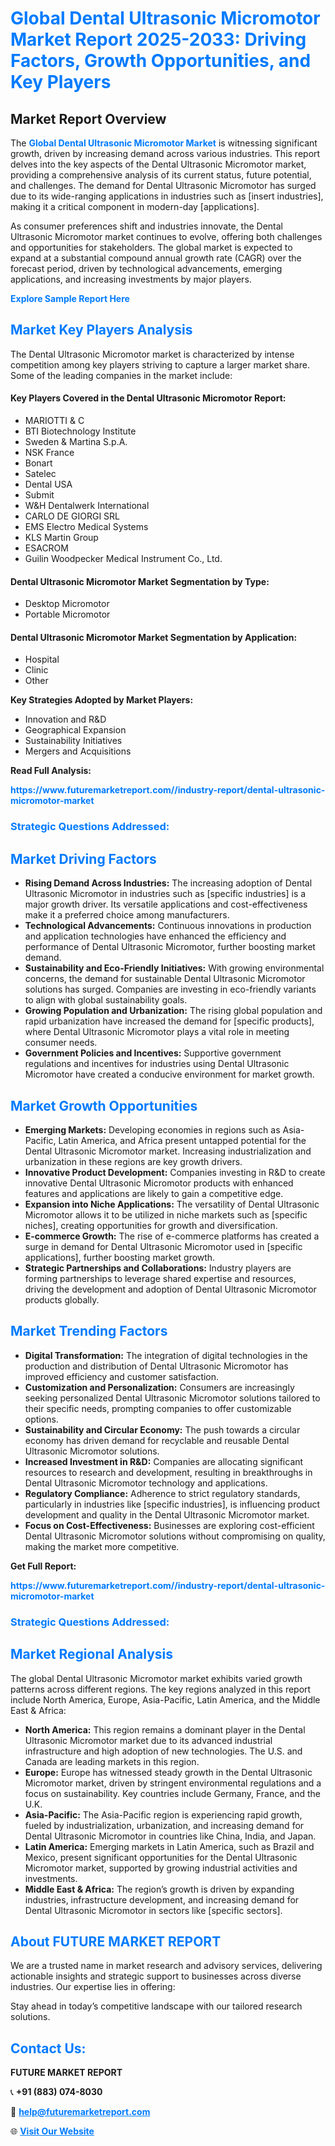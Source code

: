 <h1 style="color: #007BFF;">Global Dental Ultrasonic Micromotor Market Report 2025-2033: Driving Factors, Growth Opportunities, and Key Players</h1>

<section id="overview">
<h2>Market Report Overview</h2>
<p>The <a href="https://www.futuremarketreport.com//industry-report/dental-ultrasonic-micromotor-market" style="color: #007BFF; text-decoration: none;"><strong>Global Dental Ultrasonic Micromotor Market</strong></a> is witnessing significant growth, driven by increasing demand across various industries. This report delves into the key aspects of the Dental Ultrasonic Micromotor market, providing a comprehensive analysis of its current status, future potential, and challenges. The demand for Dental Ultrasonic Micromotor has surged due to its wide-ranging applications in industries such as [insert industries], making it a critical component in modern-day [applications].</p>
<p>As consumer preferences shift and industries innovate, the Dental Ultrasonic Micromotor market continues to evolve, offering both challenges and opportunities for stakeholders. The global market is expected to expand at a substantial compound annual growth rate (CAGR) over the forecast period, driven by technological advancements, emerging applications, and increasing investments by major players.</p>
</section>

<section id="overview">
<p><a href="https://www.futuremarketreport.com//request-sample/reportId=64796" style="color: #007BFF; text-decoration: none;"><strong>Explore Sample Report Here</strong></a></p>
</section>

<section id="key-players">
<h2 style="color: #007BFF;">Market Key Players Analysis</h2>
<p>The Dental Ultrasonic Micromotor market is characterized by intense competition among key players striving to capture a larger market share. Some of the leading companies in the market include:</p>
<h4>Key Players Covered in the Dental Ultrasonic Micromotor Report:</h4>
<ul><li>MARIOTTI &amp; C</li><li>BTI Biotechnology Institute</li><li>Sweden &amp; Martina S.p.A.</li><li>NSK France</li><li>Bonart</li><li>Satelec</li><li>Dental USA</li><li>Submit</li><li>W&amp;H Dentalwerk International</li><li>CARLO DE GIORGI SRL</li><li>EMS Electro Medical Systems</li><li>KLS Martin Group</li><li>ESACROM</li><li>Guilin Woodpecker Medical Instrument Co., Ltd.</li></ul>
<h4>Dental Ultrasonic Micromotor Market Segmentation by Type:</h4>
<ul><li>Desktop Micromotor</li><li>Portable Micromotor</li></ul>

<h4>Dental Ultrasonic Micromotor Market Segmentation by Application:</h4>
<ul><li>Hospital</li><li>Clinic</li><li>Other</li></ul>
<p><strong>Key Strategies Adopted by Market Players:</strong></p>
<ul>
<li>Innovation and R&D</li>
<li>Geographical Expansion</li>
<li>Sustainability Initiatives</li>
<li>Mergers and Acquisitions</li>
</ul>
</section>

<section>
<p><strong>Read Full Analysis: </strong></p><a href="https://www.futuremarketreport.com//industry-report/dental-ultrasonic-micromotor-market" style="color: #007BFF; text-decoration: none;"><strong>https://www.futuremarketreport.com//industry-report/dental-ultrasonic-micromotor-market</strong></a>
<h3 style="color: #007BFF;">Strategic Questions Addressed:</h3>
</section>

<section id="driving-factors">
<h2 style="color: #007BFF;">Market Driving Factors</h2>
<ul>
<li><strong>Rising Demand Across Industries:</strong> The increasing adoption of Dental Ultrasonic Micromotor in industries such as [specific industries] is a major growth driver. Its versatile applications and cost-effectiveness make it a preferred choice among manufacturers.</li>
<li><strong>Technological Advancements:</strong> Continuous innovations in production and application technologies have enhanced the efficiency and performance of Dental Ultrasonic Micromotor, further boosting market demand.</li>
<li><strong>Sustainability and Eco-Friendly Initiatives:</strong> With growing environmental concerns, the demand for sustainable Dental Ultrasonic Micromotor solutions has surged. Companies are investing in eco-friendly variants to align with global sustainability goals.</li>
<li><strong>Growing Population and Urbanization:</strong> The rising global population and rapid urbanization have increased the demand for [specific products], where Dental Ultrasonic Micromotor plays a vital role in meeting consumer needs.</li>
<li><strong>Government Policies and Incentives:</strong> Supportive government regulations and incentives for industries using Dental Ultrasonic Micromotor have created a conducive environment for market growth.</li>
</ul>
</section>

<section id="growth-opportunities">
<h2 style="color: #007BFF;">Market Growth Opportunities</h2>
<ul>
<li><strong>Emerging Markets:</strong> Developing economies in regions such as Asia-Pacific, Latin America, and Africa present untapped potential for the Dental Ultrasonic Micromotor market. Increasing industrialization and urbanization in these regions are key growth drivers.</li>
<li><strong>Innovative Product Development:</strong> Companies investing in R&D to create innovative Dental Ultrasonic Micromotor products with enhanced features and applications are likely to gain a competitive edge.</li>
<li><strong>Expansion into Niche Applications:</strong> The versatility of Dental Ultrasonic Micromotor allows it to be utilized in niche markets such as [specific niches], creating opportunities for growth and diversification.</li>
<li><strong>E-commerce Growth:</strong> The rise of e-commerce platforms has created a surge in demand for Dental Ultrasonic Micromotor used in [specific applications], further boosting market growth.</li>
<li><strong>Strategic Partnerships and Collaborations:</strong> Industry players are forming partnerships to leverage shared expertise and resources, driving the development and adoption of Dental Ultrasonic Micromotor products globally.</li>
</ul>
</section>

<section id="trending-factors">
<h2 style="color: #007BFF;">Market Trending Factors</h2>
<ul>
<li><strong>Digital Transformation:</strong> The integration of digital technologies in the production and distribution of Dental Ultrasonic Micromotor has improved efficiency and customer satisfaction.</li>
<li><strong>Customization and Personalization:</strong> Consumers are increasingly seeking personalized Dental Ultrasonic Micromotor solutions tailored to their specific needs, prompting companies to offer customizable options.</li>
<li><strong>Sustainability and Circular Economy:</strong> The push towards a circular economy has driven demand for recyclable and reusable Dental Ultrasonic Micromotor solutions.</li>
<li><strong>Increased Investment in R&D:</strong> Companies are allocating significant resources to research and development, resulting in breakthroughs in Dental Ultrasonic Micromotor technology and applications.</li>
<li><strong>Regulatory Compliance:</strong> Adherence to strict regulatory standards, particularly in industries like [specific industries], is influencing product development and quality in the Dental Ultrasonic Micromotor market.</li>
<li><strong>Focus on Cost-Effectiveness:</strong> Businesses are exploring cost-efficient Dental Ultrasonic Micromotor solutions without compromising on quality, making the market more competitive.</li>
</ul>
</section>

<section>
<p><strong>Get Full Report: </strong></p><a href="https://www.futuremarketreport.com//industry-report/dental-ultrasonic-micromotor-market" style="color: #007BFF; text-decoration: none;"><strong>https://www.futuremarketreport.com//industry-report/dental-ultrasonic-micromotor-market</strong></a>
<h3 style="color: #007BFF;">Strategic Questions Addressed:</h3>
</section>


<section id="regional-analysis">
<h2 style="color: #007BFF;">Market Regional Analysis</h2>
<p>The global Dental Ultrasonic Micromotor market exhibits varied growth patterns across different regions. The key regions analyzed in this report include North America, Europe, Asia-Pacific, Latin America, and the Middle East & Africa:</p>
<ul>
<li><strong>North America:</strong> This region remains a dominant player in the Dental Ultrasonic Micromotor market due to its advanced industrial infrastructure and high adoption of new technologies. The U.S. and Canada are leading markets in this region.</li>
<li><strong>Europe:</strong> Europe has witnessed steady growth in the Dental Ultrasonic Micromotor market, driven by stringent environmental regulations and a focus on sustainability. Key countries include Germany, France, and the U.K.</li>
<li><strong>Asia-Pacific:</strong> The Asia-Pacific region is experiencing rapid growth, fueled by industrialization, urbanization, and increasing demand for Dental Ultrasonic Micromotor in countries like China, India, and Japan.</li>
<li><strong>Latin America:</strong> Emerging markets in Latin America, such as Brazil and Mexico, present significant opportunities for the Dental Ultrasonic Micromotor market, supported by growing industrial activities and investments.</li>
<li><strong>Middle East & Africa:</strong> The region’s growth is driven by expanding industries, infrastructure development, and increasing demand for Dental Ultrasonic Micromotor in sectors like [specific sectors].</li>
</ul>
</section>

<footer>
<h2 style="color: #007BFF;">About FUTURE MARKET REPORT</h2>
<p>We are a trusted name in market research and advisory services, delivering actionable insights and strategic support to businesses across diverse industries. Our expertise lies in offering:</p>

<p>Stay ahead in today’s competitive landscape with our tailored research solutions.</p>

<h2 style="color: #007BFF;">Contact Us:</h2>
<p><strong>FUTURE MARKET REPORT</strong></p>
<p>📞 <strong>+91 (883) 074-8030</strong></p>
<p>📧 <strong><a href="mailto:help@futuremarketreport.com" style="color: #007BFF;">help@futuremarketreport.com</a></strong></p>
<p>🌐 <strong><a href="https://www.futuremarketreport.com/" style="color: #007BFF;">Visit Our Website</a></strong></p>
</footer>